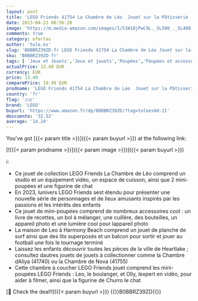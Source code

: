 ```yaml
---
layout: post
title: 'LEGO Friends 41754 La Chambre de Léo  Jouet sur la Pâtisserie  pour Filles et Garçons avec Mini-Poupée 2023 Olly  Accessoires & Animaux de Compagnie  Petit Cadeau'
date: 2023-04-22 00:56:28
image: 'https://m.media-amazon.com/images/I/51W10jPwC9L._SL500_._SL400_.jpg'
comments: true
category: ofertas
author: 'tole.es'
slug: 'B0BBRZ39ZD-fr LEGO Friends 41754 La Chambre de Léo Jouet sur la...'
sku: 'B0BBRZ39ZD-fr'
tags: [ 'Jeux et Jouets','Jeux et jouets','Poupées','Poupées et accessoires','lego','🇫🇷', ]
actualPrice: 13.49 EUR
currency: EUR
price: 13.49
comparePrice: 19.99 EUR
prodname: 'LEGO Friends 41754 La Chambre de Léo  Jouet sur la Pâtisserie  pour Filles et Garçons avec Mini-Poupée 2023 Olly  Accessoires & Animaux de Compagnie  Petit Cadeau'
country: 'fr'
flag: '🇫🇷'
brand: 'LEGO'
buyurl: 'https://www.amazon.fr/dp/B0BBRZ39ZD/?tag=tolees0d-21'
descuento: '32.52'
average: '14.24'
---
```


You've got [{{< param title >}}]({{< param buyurl >}}) at the following link:

[![{{< param prodname >}}]({{< param image >}})]({{< param buyurl >}})

ℹ️:

- Ce jouet de collection LEGO Friends La Chambre de Léo comprend un studio et un équipement vidéo, un espace de cuisson, ainsi que 2 mini-poupées et une figurine de chat
- En 2023, lunivers LEGO Friends sest étendu pour présenter une nouvelle série de personnages et de lieux amusants inspirés par les passions et les intérêts des enfants
- Ce jouet de mini-poupées comprend de nombreux accessoires cool : un livre de recettes, un bol à mélanger, une cuillère, des bouteilles, un appareil photo et une lumière cool pour lappareil photo
- La maison de Leo à Harmony Beach comprend un jouet de planche de surf ainsi que des lits superposés et un balcon pour sortir et jouer au football une fois le tournage terminé
- Laissez les enfants découvrir toutes les pièces de la ville de Heartlake ; consultez dautres jouets de jouets à collectionner comme la Chambre dAliya (41740) ou la Chambre de Nova (41755)
- Cette chambre à coucher LEGO Friends jouet comprend les mini-poupées LEGO Friends : Leo, le boulanger, et Olly, lexpert en vidéo, pour aider à filmer, ainsi que la figurine de Churro le chat

[🛒 Check the deal!!]({{< param buyurl >}})
{{<world>}}B0BBRZ39ZD{{</world>}}
